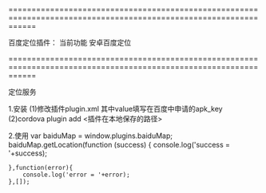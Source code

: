 ==================================================================================================================

百度定位插件：
    当前功能
    安卓百度定位

==================================================================================================================


定位服务

1.安装
    (1)修改插件plugin.xml
        <meta-data
        android:name="com.baidu.lbsapi.API_KEY"
        android:value="0ZbTZE6YwNTGPuvW4rTQP6j226uZp073" />
        其中value填写在百度中申请的apk_key
    (2)cordova plugin add <插件在本地保存的路径>

2.使用
    var baiduMap = window.plugins.baiduMap;
    baiduMap.getLocation(function (success) {
        console.log('success = '+success);
        
    },function(error){
        console.log('error = '+error);
    },[]);